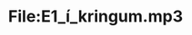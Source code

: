 ---
title: File:E1_í_kringum.mp3
recording of: í kringum
reading speed: slow
speaker: E
license: CC0
---